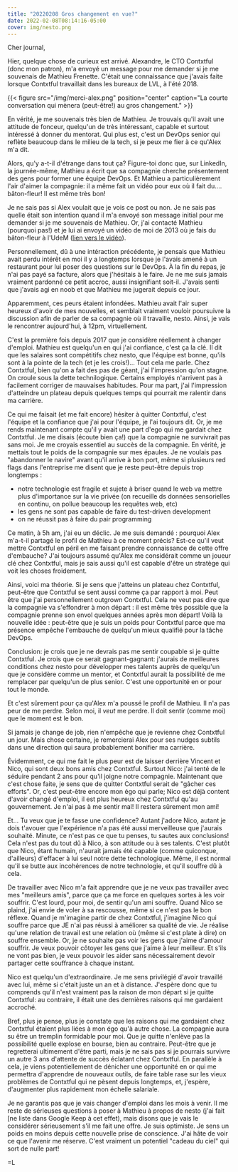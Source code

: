 ```yaml
---
title: "20220208 Gros changement en vue?"
date: 2022-02-08T08:14:16-05:00
cover: img/nesto.png
---
```


Cher journal,

Hier, quelque chose de curieux est arrivé. Alexandre, le CTO Contxtful (donc mon patron), m'a envoyé un message pour me
demander si je me souvenais de Mathieu Frenette. C'était une connaissance que j'avais faite lorsque Contxtful
travaillait dans les bureaux de LVL, à l'été 2018.

{{< figure src="/img/merci-alex.png" position="center" caption="La courte conversation qui mènera (peut-être!) au gros changement." >}}


En vérité, je me souvenais très bien de Mathieu. Je trouvais qu'il avait une attitude de fonceur, quelqu'un de
très intéressant, capable et surtout intéressé à donner du mentorat. Qui plus est, c'est un DevOps senior qui
reflète beaucoup dans le milieu de la tech, si je peux me fier à ce qu'Alex m'a dit.

Alors, qu'y a-t-il d'étrange dans tout ça? Figure-toi donc que, sur LinkedIn, la journée-même, Mathieu a écrit
que sa compagnie cherche présentement des gens pour former une équipe DevOps. Et Mathieu a particulièrement
l'air d'aimer la compagnie: il a même fait un vidéo pour eux où il fait du.... bâton-fleur! Il est même très
bon!

Je ne sais pas si Alex voulait que je vois ce post ou non. Je ne sais pas quelle était son intention quand il
m'a envoyé son message initial pour me demander si je me souvenais de Mathieu. Or, j'ai contacté Mathieu
(pourquoi pas!) et je lui ai envoyé un vidéo de moi de 2013 où je fais du bâton-fleur à l'UdeM ([lien vers le
vidéo](https://youtu.be/i8HtXcQfBOM)).

Personnellement, dû à une intéraction précédente, je pensais que Mathieu avait perdu intérêt en moi il y a
longtemps lorsque je l'avais amené à un restaurant pour lui poser des questions sur le DevOps. À la fin du
repas, je n'ai pas payé sa facture, alors que j'hésitais à le faire. Je ne me suis jamais vraiment pardonné ce
petit accroc, aussi insignifiant soit-il. J'avais senti que j'avais agi en noob et que Mathieu me jugerait
depuis ce jour.

Apparemment, ces peurs étaient infondées. Mathieu avait l'air super heureux d'avoir de mes nouvelles, et
semblait vraiment vouloir poursuivre la discussion afin de parler de sa compagnie où il travaille, nesto.
Ainsi, je vais le rencontrer aujourd'hui, à 12pm, virtuellement.

C'est la première fois depuis 2017 que je considère réellement à changer d'emploi. Mathieu est quelqu'un en
qui j'ai confiance, c'est ça la clé. Il dit que les salaires sont compétitifs chez nesto, que l'équipe est
bonne, qu'ils sont à la pointe de la tech (et je les crois!)... Tout cela me parle. Chez Contxtful, bien qu'on
a fait des pas de géant, j'ai l'impression qu'on stagne. On croule sous la dette technilogique. Certains
employés n'arrivent pas à facilement corriger de mauvaises habitudes. Pour ma part, j'ai l'impression
d'atteindre un plateau depuis quelques temps qui pourrait me ralentir dans ma carrière.

Ce qui me faisait (et me fait encore) hésiter à quitter Contxtful, c'est l'équipe et la confiance que j'ai
pour l'équipe, je l'ai toujours dit. Or, je me rends maintenant compte qu'il y avait une part d'ego qui me
gardait chez Contxtful. Je me disais (écoute bien ça!) que la compagnie ne survivrait pas sans moi. Je me
croyais essentiel au succès de la compagnie. En vérité, je mettais tout le poids de la compagnie sur mes
épaules. Je ne voulais pas "abandonner le navire" avant qu'il arrive à bon port, même si plusieurs red flags
dans l'entreprise me disent que je reste peut-être depuis trop longtemps :

- notre technologie est fragile et sujete à briser quand le web va mettre plus d'importance sur la vie privée
  (on recueille ds données sensorielles en continu, on pollue beaucoup les requêtes web, etc)
- les gens ne sont pas capable de faire du test-driven development
- on ne réussit pas à faire du pair programming

Ce matin, à 5h am, j'ai eu un déclic. Je me suis demandé : pourquoi Alex m'a-t-il partagé le profil
de Mathieu à ce moment précis? Est-ce qu'il veut mettre Contxtful en péril en me faisant prendre connaissance
de cette offre d'embauche? J'ai toujours assumé qu'Alex me considérait comme un joueur clé chez Contxtful,
mais je sais aussi qu'il est capable d'être un stratège qui voit les choses froidement.

Ainsi, voici ma théorie. Si je sens que j'atteins un plateau chez Contxtful, peut-être que Contxtful se sent
aussi comme ça par rapport à moi. Peut être que j'ai personnellement outgrown Contxtful. Cela ne veut pas dire
que la compagnie va s'effondrer à mon départ : il est même très possible que la compagnie prenne son envol
quelques années après mon départ! Voilà la nouvelle idée : peut-être que je suis un poids pour Contxtful parce
que ma présence empêche l'embauche de quelqu'un mieux qualifié pour la tâche DevOps.

Conclusion: je crois que je ne devrais pas me sentir coupable si je quitte Contxtful. Je crois que ce serait
gagnant-gagnant: j'aurais de meilleures conditions chez nesto pour développer mes talents auprès de quelqu'un
que je considère comme un mentor, et Contxtful aurait la possibilité de me remplacer par quelqu'un de plus
senior. C'est une opportunité en or pour tout le monde.

Et c'est sûrement pour ça qu'Alex m'a poussé le profil de Mathieu. Il n'a pas peur de me perdre. Selon moi, il
*veut* me perdre. Il doit sentir (comme moi) que le moment est le bon.

Si jamais je change de job, rien n'empêche que je revienne chez Contxtful un jour. Mais chose certaine, je
remercierai Alex pour ses nudges subtils dans une direction qui saura probablement bonifier ma carrière.

Évidemment, ce qui me fait le plus peur est de laisser derrière Vincent et Nico, qui sont deux bons amis chez
Contxtful. Surtout Nico: j'ai tenté de le séduire pendant 2 ans pour qu'il joigne notre compagnie. Maintenant
que c'est chose faite, je sens que de quitter Contxtful serait de "gâcher ces efforts". Or, c'est peut-être
encore mon égo qui parle; Nico est déjà content d'avoir changé d'emploi, il est plus heureux chez Contxtful
qu'au gouvernement. Je n'ai pas à me sentir mal! Il restera sûrement mon ami!

Et... Tu veux que je te fasse une confidence? Autant j'adore Nico, autant je dois t'avouer que l'expérience
n'a pas été aussi merveilleuse que j'aurais souhaité. Minute, ce n'est pas ce que tu penses, tu sautes aux
conclusions! Cela n'est pas du tout dû à Nico, à son attitude ou à ses talents.
C'est plutôt que Nico, étant humain, n'aurait jamais été capable (comme quiconque, d'ailleurs)
d'effacer à lui seul notre dette technologique. Même, il est normal qu'il se butte aux incohérences de notre
technologie, et qu'il souffre dû à cela.

De travailler avec Nico m'a fait apprendre que je ne veux pas travailler avec mes "meilleurs amis", parce que
ça me force en quelques sortes à les voir souffrir. C'est lourd, pour moi, de sentir qu'un ami souffre. Quand
Nico se plaind, j'ai envie de voler à sa rescousse, même si ce n'est pas le bon réflexe. Quand je m'imagine
partir de chez Contxtful, j'imagine Nico qui souffre parce que JE n'ai pas réussi à améliorer sa qualité de
vie. Je réalise qu'une relation de travail est une relation où (même si c'est plate à dire) on souffre
ensemble. Or, je ne souhaite pas voir les gens que j'aime d'amour souffrir. Je veux pouvoir côtoyer les gens
que j'aime à leur meilleur. Et s'ils ne vont pas bien, je veux pouvoir les aider sans nécessairement devoir
partager cette souffrance à chaque instant.

Nico est quelqu'un d'extraordinaire. Je me sens privilégié d'avoir travaillé avec lui, même si c'était juste
un an et à distance. J'espère donc que tu comprends qu'il n'est vraiment pas la raison de mon départ si je
quitte Contxtful: au contraire, il était une des dernières raisons qui me gardaient accroché.

Bref, plus je pense, plus je constate que les raisons qui me gardaient chez Contxtful étaient plus liées à mon
égo qu'à autre chose. La compagnie aura su être un tremplin formidable pour moi. Que je quitte n'enlève pas
la possibilité quelle explose en bourse, bien au contraire. Peut-être que je regretterai ultimement d'être
parti, mais je ne sais pas si je pourrais survivre un autre 3 ans d'attente de succès éclatant chez Contxtful.
En parallèle à cela, je viens potentiellement de dénicher une opportunité en or qui me permettra d'apprendre
de nouveaux outils, de faire table rase sur les vieux problèmes de Contxtful qui ne pèsent depuis longtemps,
et, j'espère, d'augmenter plus rapidement mon échelle salariale.

Je ne garantis pas que je vais changer d'emploi dans les mois à venir. Il me reste de sérieuses questions à
poser à Mathieu à propos de nesto (j'ai fait [ne liste dans Google Keep à cet effet), mais disons que je vais
le considérer sérieusement s'il me fait une offre. Je suis optimiste. Je sens un poids en moins depuis cette
nouvelle prise de conscience. J'ai hâte de voir ce que l'avenir me réserve. C'est vraiment un potentiel
"cadeau du ciel" qui sort de nulle part!

=L
